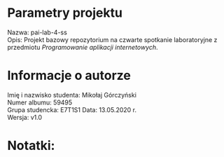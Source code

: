 # Parametry projektu

Nazwa: pai-lab-4-ss  
Opis: Projekt bazowy repozytorium na czwarte spotkanie laboratoryjne z przedmiotu _Programowanie aplikacji internetowych_.

# Informacje o autorze

Imię i nazwisko studenta: Mikołaj Górczyński   
Numer albumu: 59495   
Grupa studencka: E7T1S1
Data: 13.05.2020 r.  
Wersja: v1.0

# Notatki:

